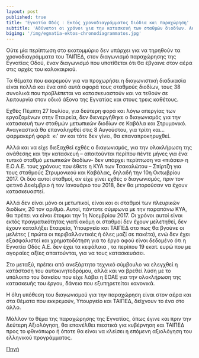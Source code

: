 ```yaml
---
layout: post
published: true
title: 'Εγνατία Οδός : Εκτός χρονοδιαγράμματος διόδια και παραχώρηση'
subtitle: 'Αδύνατοι οι χρόνοι για την κατασκευή των σταθμών διοδίων. Ακόμη στον αέρα οι μελέτες και η χρηματοδότηση των πλευρικών σταθμών.'
bigimg: '/img/egnatia-ektos-chronodiagrammatos.jpg'	
---
```


Ούτε μία περίπτωση στο εκατομμύριο δεν υπάρχει για να τηρηθούν τα χρονοδιαγράμματα του ΤΑΙΠΕΔ, στον διαγωνισμό παραχώρησης της Εγνατίας Οδού, έναν διαγωνισμό που υποτίθεται ότι θα έβγαινε στον αέρα στις αρχές του καλοκαιριού.

Τα θέματα που εκκρεμούν για να προχωρήσει η διαγωνιστική διαδικασία είναι πολλά και ένα από αυτά αφορά τους σταθμούς διοδίων, τους 38 συνολικά που προβλέπεται να κατασκευαστούν και να τεθούν σε λειτουργία στον οδικό άξονα της Εγνατίας και στους τρεις καθέτους.

Εχθές Πέμπτη 27 Ιουλίου, για δεύτερη φορά και λόγω απεργίας των εργαζομένων στην Εταιρεία, δεν διενεργήθηκε ο διαγωνισμός για την κατασκευή των σταθμών μετωπικών διοδίων σε Καβάλα και Στρυμονικό.  Αναγκαστικά θα επαναληφθεί στις 8 Αυγούστου, για τρίτη και…φαρμακερή φορά  κι’ αν και τότε δεν γίνει, θα επαναπροκηρυχθεί.

Αλλά και να είχε διεξαχθεί εχθές ο διαγωνισμός, για την ολοκλήρωση της ανάθεσης και την κατασκευή – απαιτούνται περίπου πέντε μήνες για ένα τυπικό σταθμό μετωπικών διοδίων- δεν υπάρχει περίπτωση να «πιάσει» η Ε.Ο.Α.Ε. τους χρόνους που έθετε η ΚΥΑ των Τσακαλώτου – Σπίρτζη για τους σταθμούς Στρυμονικού και Καβάλας, δηλαδή την 10η Οκτωβρίου 2017. Οι δύο αυτοί σταθμοί, αν είχε γίνει εχθές ο διαγωνισμός, πριν τον φετινό Δεκέμβριο ή τον Ιανουάριο του 2018, δεν θα μπορούσαν να έχουν κατασκευαστεί.

Αλλά δεν είναι μόνο οι μετωπικοί, είναι και οι σταθμοί των πλευρικών διοδίων, 20 τον αριθμό. Αυτοί, πάντοτε σύμφωνα με την παραπάνω ΚΥΑ, θα πρέπει να είναι έτοιμοι την 1η Νοεμβρίου 2017. Οι χρόνοι αυτοί είναι εκτός πραγματικότητας γιατί ακόμη οι σταθμοί δεν έχουν μελετηθεί, δεν έχουν καταλήξει Εταιρεία, Υπουργείο και ΤΑΙΠΕΔ στο πως θα βγούνε οι μελέτες ( πρώτα οι περιβαλλοντικές ή όλες μαζί σε πακέτο), ενώ δεν έχει εξασφαλιστεί και χρηματοδότηση για το έργο αφού είναι δεδομένο ότι η Εγνατία Οδός Α.Ε. δεν έχει τα κεφάλαια , τα περίπου 19 εκατ. ευρώ που με αγοραίες αξίες απαιτούνται, για να τους κατασκευάσει.

Στο μεταξύ, πρέπει από ανεξάρτητο τεχνικό σύμβουλο να ελεγχθεί η κατάσταση του αυτοκινητοδρόμου, αλλά και να βρεθεί λύση με το υπόλοιπο του δανείου που είχε λάβει η ΕΟΑΕ για την ολοκλήρωση της κατασκευής του έργου, δάνειο που εξυπηρετείται κανονικά.

Η όλη υπόθεση του διαγωνισμού για την παραχώρηση είναι στον αέρα και στα θέματα που εκκρεμούν, Υπουργείο και ΤΑΙΠΕΔ, δείχνουν το ένα στο άλλο.

Μάλλον το θέμα της παραχώρησης της Εγνατίας, όπως έγινε και πριν την Δεύτερη Αξιολόγηση, θα επανέλθει πιεστικά για κυβέρνηση και ΤΑΙΠΕΔ προς το φθινόπωρο ή όποτε θα είναι να κλείσει η επόμενη αξιολόγηση του ελληνικού προγράμματος.

[Πηγή](https://www.voria.gr/article/ektos-chronodiagrammatos-o-diagonismos-gia-tin-egnatia-odo)
